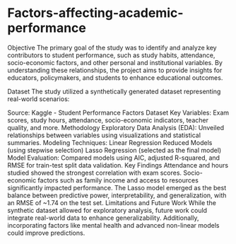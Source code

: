 # Factors-affecting-academic-performance
Objective
The primary goal of the study was to identify and analyze key contributors to student performance, such as study habits, attendance, socio-economic factors, and other personal and institutional variables. By understanding these relationships, the project aims to provide insights for educators, policymakers, and students to enhance educational outcomes.

Dataset
The study utilized a synthetically generated dataset representing real-world scenarios:

Source: Kaggle - Student Performance Factors Dataset
Key Variables: Exam scores, study hours, attendance, socio-economic indicators, teacher quality, and more.
Methodology
Exploratory Data Analysis (EDA): Unveiled relationships between variables using visualizations and statistical summaries.
Modeling Techniques:
Linear Regression
Reduced Models (using stepwise selection)
Lasso Regression (selected as the final model)
Model Evaluation: Compared models using AIC, adjusted R-squared, and RMSE for train-test split data validation.
Key Findings
Attendance and hours studied showed the strongest correlation with exam scores.
Socio-economic factors such as family income and access to resources significantly impacted performance.
The Lasso model emerged as the best balance between predictive power, interpretability, and generalization, with an RMSE of ~1.74 on the test set.
Limitations and Future Work
While the synthetic dataset allowed for exploratory analysis, future work could integrate real-world data to enhance generalizability. Additionally, incorporating factors like mental health and advanced non-linear models could improve predictions.
